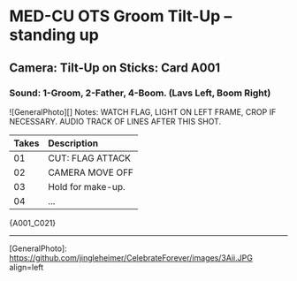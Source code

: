 # MED-CU OTS Groom Tilt-Up – standing up

## Camera: Tilt-Up on Sticks: Card A001

### Sound: 1-Groom, 2-Father, 4-Boom. (Lavs Left, Boom Right)

![GeneralPhoto][]
Notes: WATCH FLAG, LIGHT ON LEFT FRAME, CROP IF NECESSARY. AUDIO TRACK OF LINES AFTER THIS SHOT.

| Takes | Description |
|:---|:----|
| 01 | CUT: FLAG ATTACK |
| 02 | CAMERA MOVE OFF |
| 03 | Hold for make-up. |
| 04 | ... |

{A001_C021}

----


[GeneralPhoto]:  https://github.com/jingleheimer/CelebrateForever/images/3Aii.JPG align=left